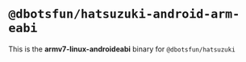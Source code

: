 # `@dbotsfun/hatsuzuki-android-arm-eabi`

This is the **armv7-linux-androideabi** binary for `@dbotsfun/hatsuzuki`
